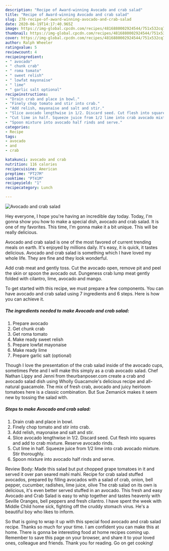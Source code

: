 ```yaml
---
description: "Recipe of Award-winning Avocado and crab salad"
title: "Recipe of Award-winning Avocado and crab salad"
slug: 278-recipe-of-award-winning-avocado-and-crab-salad
date: 2020-06-19T14:17:40.965Z
image: https://img-global.cpcdn.com/recipes/4816880002924544/751x532cq70/avocado-and-crab-salad-recipe-main-photo.jpg
thumbnail: https://img-global.cpcdn.com/recipes/4816880002924544/751x532cq70/avocado-and-crab-salad-recipe-main-photo.jpg
cover: https://img-global.cpcdn.com/recipes/4816880002924544/751x532cq70/avocado-and-crab-salad-recipe-main-photo.jpg
author: Ralph Wheeler
ratingvalue: 5
reviewcount: 4
recipeingredient:
- " avocado"
- " chunk crab"
- " roma tomato"
- " sweet relish"
- " lowfat mayonaise"
- " lime"
- " garlic salt optional"
recipeinstructions:
- "Drain crab and place in bowl."
- "Finely chop tomato and stir into crab."
- "Add relish, mayonaise and salt and stir."
- "Slice avocado lengthwise in 1/2. Discard seed. Cut flesh into squares and add to crab mixture. Reserve avocado rinds."
- "Cut lime in half. Squeeze juice from 1/2 lime into crab avocado mixture. Stir thoroughly."
- "Spoon mixture into avocado half rinds and serve."
categories:
- Recipe
tags:
- avocado
- and
- crab

katakunci: avocado and crab 
nutrition: 116 calories
recipecuisine: American
preptime: "PT27M"
cooktime: "PT41M"
recipeyield: "1"
recipecategory: Lunch

---
```



![Avocado and crab salad](https://img-global.cpcdn.com/recipes/4816880002924544/751x532cq70/avocado-and-crab-salad-recipe-main-photo.jpg)

Hey everyone, I hope you're having an incredible day today. Today, I'm gonna show you how to make a special dish, avocado and crab salad. It is one of my favorites. This time, I'm gonna make it a bit unique. This will be really delicious.

Avocado and crab salad is one of the most favored of current trending meals on earth. It's enjoyed by millions daily. It's easy, it is quick, it tastes delicious. Avocado and crab salad is something which I have loved my whole life. They are fine and they look wonderful.

Add crab meat and gently toss. Cut the avocado open, remove pit and peel the skin or spoon the avocado out. Dungeness crab lump meat gently folded with cilantro, lime, avocado and mango.


To get started with this recipe, we must prepare a few components. You can have avocado and crab salad using 7 ingredients and 6 steps. Here is how you can achieve it.

<!--inarticleads1-->

##### The ingredients needed to make Avocado and crab salad:

1. Prepare  avocado
1. Get  chunk crab
1. Get  roma tomato
1. Make ready  sweet relish
1. Prepare  lowfat mayonaise
1. Make ready  lime
1. Prepare  garlic salt (optional)


Though I love the presentation of the crab salad inside of the avocado cups, sometimes Pete and I will make this simply as a crab avocado salad. Chef Nathan Lippy and Jenni from theurbanposer.com create a crab and avocado salad dish using Wholly Guacamole&#39;s delicious recipe and all-natural guacamole. The mix of fresh crab, avocado and juicy heirloom tomatoes here is a classic combination. But Sue Zemanick makes it seem new by tossing the salad with. 

<!--inarticleads2-->

##### Steps to make Avocado and crab salad:

1. Drain crab and place in bowl.
1. Finely chop tomato and stir into crab.
1. Add relish, mayonaise and salt and stir.
1. Slice avocado lengthwise in 1/2. Discard seed. Cut flesh into squares and add to crab mixture. Reserve avocado rinds.
1. Cut lime in half. Squeeze juice from 1/2 lime into crab avocado mixture. Stir thoroughly.
1. Spoon mixture into avocado half rinds and serve.


Review Body: Made this salad but put chopped grape tomatoes in it and served it over pan seared mahi mahi. Recipe for crab salad stuffed avocados, prepared by filling avocados with a salad of crab, onion, bell pepper, cucumber, radishes, lime juice, olive The crab salad on its own is delicious, it&#39;s even better served stuffed in an avocado. This fresh and easy Avocado and Crab Salad is easy to whip together and tastes heavenly with Seville Oranges, bell peppers and fresh cilantro. I have spent the week with Middle Child home sick, fighting off the cruddy stomach virus. He&#39;s a beautiful boy who likes to inform. 

So that is going to wrap it up with this special food avocado and crab salad recipe. Thanks so much for your time. I am confident you can make this at home. There is gonna be interesting food at home recipes coming up. Remember to save this page on your browser, and share it to your loved ones, colleague and friends. Thank you for reading. Go on get cooking!
